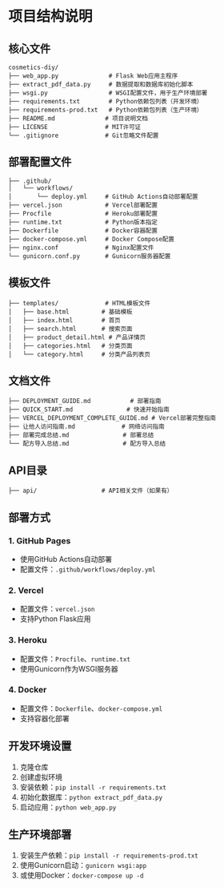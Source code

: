 # 项目结构说明

## 核心文件

```
cosmetics-diy/
├── web_app.py              # Flask Web应用主程序
├── extract_pdf_data.py     # 数据提取和数据库初始化脚本
├── wsgi.py                 # WSGI配置文件，用于生产环境部署
├── requirements.txt        # Python依赖包列表（开发环境）
├── requirements-prod.txt   # Python依赖包列表（生产环境）
├── README.md              # 项目说明文档
├── LICENSE                # MIT许可证
└── .gitignore             # Git忽略文件配置
```

## 部署配置文件

```
├── .github/
│   └── workflows/
│       └── deploy.yml     # GitHub Actions自动部署配置
├── vercel.json            # Vercel部署配置
├── Procfile               # Heroku部署配置
├── runtime.txt            # Python版本指定
├── Dockerfile             # Docker容器配置
├── docker-compose.yml     # Docker Compose配置
├── nginx.conf             # Nginx配置文件
└── gunicorn.conf.py       # Gunicorn服务器配置
```

## 模板文件

```
├── templates/             # HTML模板文件
│   ├── base.html         # 基础模板
│   ├── index.html        # 首页
│   ├── search.html       # 搜索页面
│   ├── product_detail.html # 产品详情页
│   ├── categories.html   # 分类页面
│   └── category.html     # 分类产品列表页
```

## 文档文件

```
├── DEPLOYMENT_GUIDE.md           # 部署指南
├── QUICK_START.md               # 快速开始指南
├── VERCEL_DEPLOYMENT_COMPLETE_GUIDE.md # Vercel部署完整指南
├── 让他人访问指南.md             # 网络访问指南
├── 部署完成总结.md               # 部署总结
└── 配方导入总结.md               # 配方导入总结
```

## API目录

```
├── api/                  # API相关文件（如果有）
```

## 部署方式

### 1. GitHub Pages
- 使用GitHub Actions自动部署
- 配置文件：`.github/workflows/deploy.yml`

### 2. Vercel
- 配置文件：`vercel.json`
- 支持Python Flask应用

### 3. Heroku
- 配置文件：`Procfile`、`runtime.txt`
- 使用Gunicorn作为WSGI服务器

### 4. Docker
- 配置文件：`Dockerfile`、`docker-compose.yml`
- 支持容器化部署

## 开发环境设置

1. 克隆仓库
2. 创建虚拟环境
3. 安装依赖：`pip install -r requirements.txt`
4. 初始化数据库：`python extract_pdf_data.py`
5. 启动应用：`python web_app.py`

## 生产环境部署

1. 安装生产依赖：`pip install -r requirements-prod.txt`
2. 使用Gunicorn启动：`gunicorn wsgi:app`
3. 或使用Docker：`docker-compose up -d`
